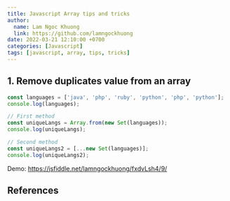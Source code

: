 ```yaml
---
title: Javascript Array tips and tricks
author:
  name: Lam Ngoc Khuong
  link: https://github.com/lamngockhuong
date: 2022-03-21 12:10:00 +0700
categories: [Javascript]
tags: [javascript, array, tips, tricks]
---
```


## 1. Remove duplicates value from an array
```javascript
const languages = ['java', 'php', 'ruby', 'python', 'php', 'python'];
console.log(languages);

// First method
const uniqueLangs = Array.from(new Set(languages));
console.log(uniqueLangs);

// Second method
const uniqueLangs2 = [...new Set(languages)];
console.log(uniqueLangs2);
```
Demo: https://jsfiddle.net/lamngockhuong/fxdvLsh4/9/

## References
